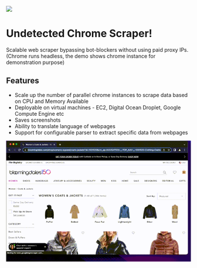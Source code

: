 ![](https://www.python.org/static/community_logos/python-logo.png)
# Undetected Chrome Scraper!
Scalable web scraper bypassing bot-blockers without using paid proxy IPs.
(Chrome runs headless, the demo shows chrome instance for demonstration purpose)

## Features
- Scale up the number of parallel chrome instances to scrape data based on CPU and Memory Available
- Deployable on virtual machines - EC2, Digital Ocean Droplet, Google Compute Engine etc
- Saves screenshots
- Ability to translate language of webpages
- Support for configurable parser to extract specific data from webpages

![](https://github.com/bhargav-sarvaria/Crawling-UndetectedChrome/blob/main/Demo.gif)
